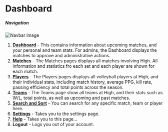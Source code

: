 # Dashboard

##### Navigation

![Navbar image](/help/navbar-image.jpg)

1. **[Dashboard](/app/help/dashboard)** - This contains information about
   upcoming matches, and your personal and team stats. For admins, the Dashboard
   displays the matches to approve and administrative actions.
2. **[Matches](/app/help/matches)** - The Matches pages displays all matches
   involving High. All information and statistics fro each set and each player
   are shown for each match.
3. **[Players](/app/help/players)** - The Players pages displays all volleyball
   players at High, and their individual stats, including match history, average
   PPG, kill rate, passing efficiency and total points across the season.
4. **[Teams](/app/help/teams)** - The Teams page show all teams at High, and
   their stats such as W/L, total points, as well as upcoming and past matches.
5. **[Search and Sort](/app/help/search-and-sort)** - You can search for any
   specific match, team or player here.
6. **[Settings](/app/help/settings)** - Takes you to the settings page.
7. **[Help](/app/help)** - Takes you to this page...
8. **Logout** - Logs you out of your account.
